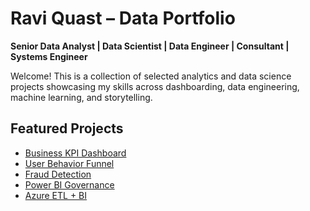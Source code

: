 # Ravi Quast – Data Portfolio

**Senior Data Analyst | Data Scientist | Data Engineer | Consultant | Systems Engineer**

Welcome! This is a collection of selected analytics and data science projects showcasing my skills across dashboarding, data engineering, machine learning, and storytelling.

## Featured Projects

- [Business KPI Dashboard](./project-business-kpi/README.md)
- [User Behavior Funnel](./project-user-behavior/README.md)
- [Fraud Detection](./project-fraud-outlier-detect/README.md)
- [Power BI Governance](./project-powerbi-governance/README.md)
- [Azure ETL + BI](./project-etl-azure-bi/README.md)
